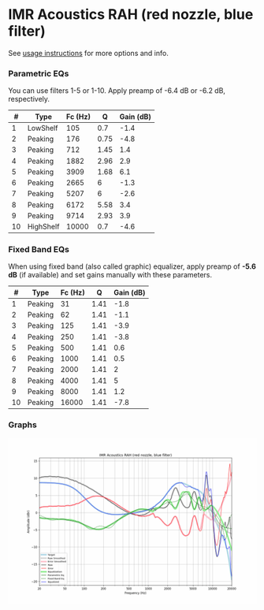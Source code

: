 # IMR Acoustics RAH (red nozzle, blue filter)
See [usage instructions](https://github.com/jaakkopasanen/AutoEq#usage) for more options and info.

### Parametric EQs
You can use filters 1-5 or 1-10. Apply preamp of -6.4 dB or -6.2 dB, respectively.

|   # | Type      |   Fc (Hz) |    Q |   Gain (dB) |
|-----|-----------|-----------|------|-------------|
|   1 | LowShelf  |       105 | 0.7  |        -1.4 |
|   2 | Peaking   |       176 | 0.75 |        -4.8 |
|   3 | Peaking   |       712 | 1.45 |         1.4 |
|   4 | Peaking   |      1882 | 2.96 |         2.9 |
|   5 | Peaking   |      3909 | 1.68 |         6.1 |
|   6 | Peaking   |      2665 | 6    |        -1.3 |
|   7 | Peaking   |      5207 | 6    |        -2.6 |
|   8 | Peaking   |      6172 | 5.58 |         3.4 |
|   9 | Peaking   |      9714 | 2.93 |         3.9 |
|  10 | HighShelf |     10000 | 0.7  |        -4.6 |

### Fixed Band EQs
When using fixed band (also called graphic) equalizer, apply preamp of **-5.6 dB** (if available) and set gains manually with these parameters.

|   # | Type    |   Fc (Hz) |    Q |   Gain (dB) |
|-----|---------|-----------|------|-------------|
|   1 | Peaking |        31 | 1.41 |        -1.8 |
|   2 | Peaking |        62 | 1.41 |        -1.1 |
|   3 | Peaking |       125 | 1.41 |        -3.9 |
|   4 | Peaking |       250 | 1.41 |        -3.8 |
|   5 | Peaking |       500 | 1.41 |         0.6 |
|   6 | Peaking |      1000 | 1.41 |         0.5 |
|   7 | Peaking |      2000 | 1.41 |         2   |
|   8 | Peaking |      4000 | 1.41 |         5   |
|   9 | Peaking |      8000 | 1.41 |         1.2 |
|  10 | Peaking |     16000 | 1.41 |        -7.8 |

### Graphs
![](./IMR%20Acoustics%20RAH%20(red%20nozzle,%20blue%20filter).png)
